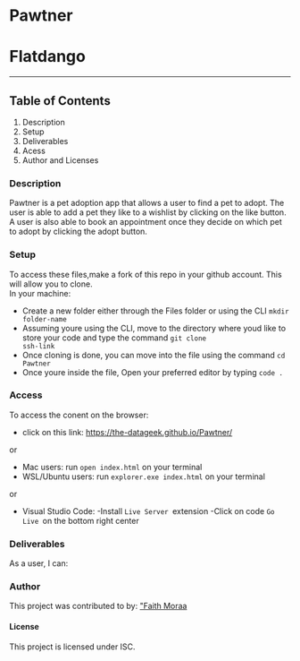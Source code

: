 # Pawtner
# Flatdango
***
## Table of Contents
1. Description
2. Setup
3. Deliverables
4. Acess
5. Author and Licenses

### Description
Pawtner is a pet adoption app that allows a user to find a pet to adopt. The user is able to add a pet they like to a wishlist by clicking on the like button.</br>
A user is also able to book an appointment once they decide on which pet to adopt by clicking the adopt button.

### Setup
To access these files,make a fork of this repo in your github account. This will allow you to clone. </br>
In your machine:
* Create a new folder either through the Files folder or using the CLI  <code>mkdir folder-name</code>
* Assuming youre using the CLI, move to the directory where youd like to store your code and type the command <code>git clone ssh-link</code>
* Once cloning is done, you can move into the file using the command <code>cd Pawtner</code>
* Once youre inside the file, Open your preferred editor by typing <code>code .</code>  


### Access
To access the conent on the browser:

* click on this link: https://the-datageek.github.io/Pawtner/

or

* Mac users: run <code>open index.html</code> on your terminal
* WSL/Ubuntu users: run <code>explorer.exe index.html</code>  on your terminal

or

* Visual Studio Code:
-Install <code>Live Server </code>extension
-Click on code <code>Go Live </code>on the bottom right center




### Deliverables
As a user, I can:




### Author
This project was contributed to by: <a href="https://github.com/the-datageek">"Faith Moraa</a>

#### License
This project is licensed under ISC.